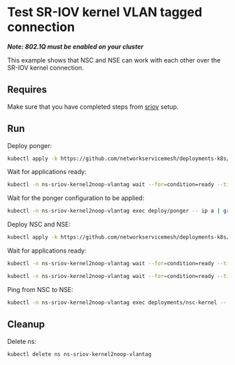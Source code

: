 # Test SR-IOV kernel VLAN tagged connection

**_Note: 802.1Q must be enabled on your cluster_**

This example shows that NSC and NSE can work with each other over the SR-IOV kernel connection.

## Requires

Make sure that you have completed steps from [sriov](../../sriov_vlantag) setup.

## Run

Deploy ponger:
```bash
kubectl apply -k https://github.com/networkservicemesh/deployments-k8s/examples/use-cases/SriovKernel2NoopVlanTag/ponger?ref=67c8023a3259abad0d7718833c37390881d316ea
```

Wait for applications ready:
```bash
kubectl -n ns-sriov-kernel2noop-vlantag wait --for=condition=ready --timeout=1m pod -l app=ponger
```

Wait for the ponger configuration to be applied:
```bash
kubectl -n ns-sriov-kernel2noop-vlantag exec deploy/ponger -- ip a | grep "172.16.1.100"
```

Deploy NSC and NSE:
```bash
kubectl apply -k https://github.com/networkservicemesh/deployments-k8s/examples/use-cases/SriovKernel2NoopVlanTag?ref=67c8023a3259abad0d7718833c37390881d316ea
```

Wait for applications ready:
```bash
kubectl -n ns-sriov-kernel2noop-vlantag wait --for=condition=ready --timeout=1m pod -l app=nsc-kernel
```
```bash
kubectl -n ns-sriov-kernel2noop-vlantag wait --for=condition=ready --timeout=1m pod -l app=nse-noop
```

Ping from NSC to NSE:
```bash
kubectl -n ns-sriov-kernel2noop-vlantag exec deployments/nsc-kernel -- ping -c 4 172.16.1.100
```

## Cleanup

Delete ns:
```bash
kubectl delete ns ns-sriov-kernel2noop-vlantag
```
